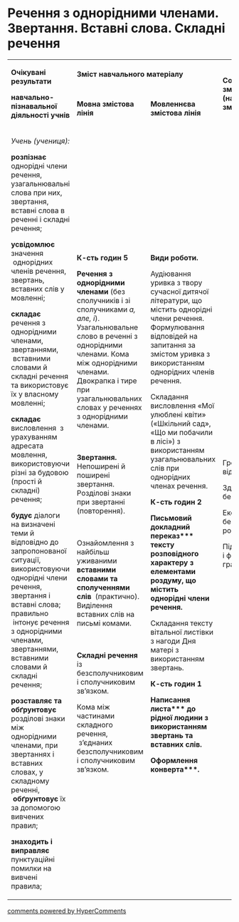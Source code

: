 <div id="hypercomments_widget" class="js-hypercomments-widget invisible"></div>

# Речення з однорідними членами. Звертання. Вставні слова. Складні речення


<table>
<tbody>
<tr>
<td rowspan="2">
<p><strong>Очікувані результати</strong></p>
<p><strong>навчально-пізнавальної діяльності учнів </strong></p>
</td>
<td colspan="2">
<p><strong>Зміст навчального матеріалу </strong></p>
</td>
<td rowspan="2">
<p><strong>Соціокультурна змістова лінія (наскрізні змістові лінії)</strong></p>
</td>
<td rowspan="2">
<p><strong>Діяльнісна змістова лінія (компетентності)</strong></p>
</td>
</tr>
<tr>
<td>
<p><strong>Мовна змістова лінія</strong></p>
</td>
<td>
<p><strong>Мовленнєва змістова лінія</strong></p>
</td>
</tr>
<tr>
<td>
<p><em><span>Учень (учениця):</span></em></p>
<p><strong>розпізнає</strong> <span>однорідні члени речення, узагальнювальні слова при них, звертання, вставні слова в реченні і складні речення;</span></p>
<p><strong>усвідомлює </strong><span>значення &nbsp;однорідних членів речення, звертань, вставних слів у мовленні;</span></p>
<strong>складає</strong><span> речення з однорідними членами, звертаннями, &nbsp;вставними словами й складні речення та використовує їх у власному мовленні;</span>
<p><strong>складає</strong><span> висловлення &nbsp;з урахуванням адресата мовлення, використовуючи різні за будовою (прості й складні) речення;</span></p>
<strong>будує</strong><span> діалоги на визначені теми й відповідно до запропонованої ситуації, використовуючи однорідні члени речення, звертання і вставні слова;</span>
<span>правильно &nbsp;інтонує речення з однорідними членами, звертаннями, вставними словами й складні речення;</span>
<p><strong>розставляє</strong> <strong>та</strong> <strong>обґрунтовує</strong><span> розділові знаки між однорідними членами, при звертаннях і вставних словах, у складному реченні, &nbsp;</span><strong>обґрунтовує</strong><span> їх</span> <span>за допомогою вивчених правил; </span></p>
<p><strong>знаходить і виправляє </strong><span>пунктуаційні помилки на вивчені правила;</span></p>
</td>
<td>
<p><strong>К-сть годин 5</strong></p>
<p><strong>Речення з однорідними членами</strong><span> (без сполучників і зі сполучниками </span><em><span>а, але,</span></em> <em><span>і</span></em><span>). Узагальнювальне слово в реченні з однорідними членами. Кома між однорідними членами. Двокрапка і тире при узагальнювальних словах у реченнях з однорідними членами.</span></p>
<br />
<p><strong>Звертання.</strong><span> Непоширені й поширені звертання. Розділові знаки при звертанні (повторення).</span></p>
<br />
<p><span>Ознайомлення з найбільш уживаними</span><strong> вставними словами та сполученнями слів </strong><span>&nbsp;(практично). Виділення вставних слів на письмі комами.</span></p>
<br />
<p><strong>Складні речення </strong><span>із безсполучниковим і сполучниковим зв&rsquo;язком. </span></p>
<p><span>Кома між частинами складного речення, &nbsp;з&rsquo;єднаних безсполучниковим і сполучниковим зв&rsquo;язком.</span></p>
</td>
<td>
<p><strong>Види роботи. </strong></p>
<span>Аудіювання уривка з твору сучасної дитячої літератури, що містить однорідні члени речення. Формулювання відповідей на запитання за змістом уривка з використанням однорідних членів речення.</span>
<p><span>Складання висловлення &laquo;Мої улюблені квіти&raquo; (&laquo;Шкільний сад&raquo;, &laquo;Що ми побачили в лісі&raquo;) з використанням узагальнювальних слів при однорідних членах речення.</span></p>
<p><strong>К-сть годин 2</strong></p>
<p><strong>Письмовий докладний переказ***</strong> <strong>тексту розповідного характеру з елементами роздуму, що містить однорідні члени речення. </strong></p>
<span>Складання тексту вітальної листівки з нагоди Дня матері з використанням звертань. </span>
<p><strong>К-сть годин 1</strong></p>
<strong>Написання листа*** до рідної людини з використанням звертань та вставних слів.</strong>
<p><strong>Оформлення конверта***.</strong></p>
</td>
<td>
<p>Громадянська відповідальність</p>
<p>Здоров&rsquo;я і безпека</p>
<p>Екологічна безпека і сталий розвиток</p>
<p>Підприємливість і фінансова грамотність</p>
</td>
<td>
<p><strong>СДМ</strong></p>
<p><strong>ІКК</strong></p>
<p><strong>СГК</strong></p>
<p><strong>УВВЖ</strong></p>
<p><strong>КПНТ</strong></p>
<p><strong>ЗКК</strong></p>
<p><strong>ПК</strong></p>
<p><strong>ЗЗК</strong></p>
</td>
</tr>
</tbody>
</table>

<div class="js-hypercomments-container">
<a href="http://hypercomments.com" class="hc-link" title="comments widget">comments powered by HyperComments</a>
</div>
